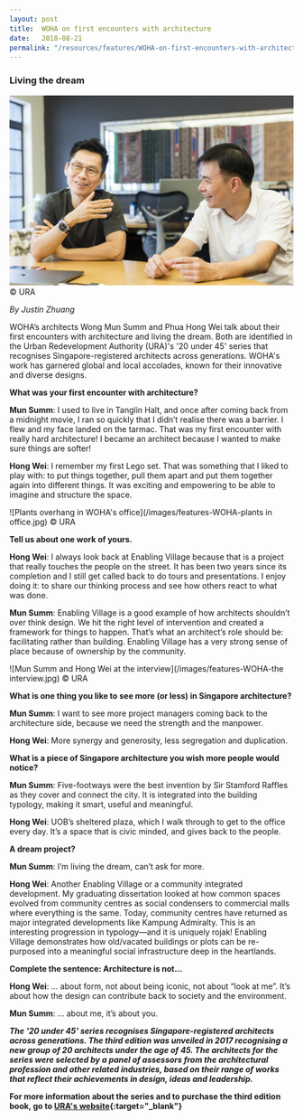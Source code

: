 ```yaml
---
layout: post
title:  WOHA on first encounters with architecture
date:   2018-08-21
permalink: "/resources/features/WOHA-on-first-encounters-with-architecture"
---
```


### **Living the dream**

![Architects Wong Mun Summ and Phua Hong Wei in their office](/images/features-WOHA.jpg)
© URA

*By Justin Zhuang*

WOHA’s architects Wong Mun Summ and Phua Hong Wei talk about their first encounters with architecture and living the dream. Both are identified in the Urban Redevelopment Authority (URA)'s '20 under 45' series that recognises Singapore-registered architects across generations. WOHA's work has garnered global and local accolades, known for their innovative and diverse designs.

**What was your first encounter with architecture?** 

**Mun Summ**: I used to live in Tanglin Halt, and once after coming back from a midnight movie, I ran so quickly that I didn’t realise there was a barrier. I flew and my face landed on the tarmac. That was my first encounter with really hard architecture! I became an architect because I wanted to make sure things are softer! 

**Hong Wei**: I remember my first Lego set. That was something that I liked to play with: to put things together, pull them apart and put them together again into different things. It was exciting and empowering to be able to imagine and structure the space. 

![Plants overhang in WOHA's office](/images/features-WOHA-plants in office.jpg)
© URA

**Tell us about one work of yours.**

**Hong Wei**: I always look back at Enabling Village because that is a project that really touches the people on the street. It has been two years since its completion and I still get called back to do tours and presentations. I enjoy doing it: to share our thinking process and see how others react to what was done. 

**Mun Summ**: Enabling Village is a good example of how architects shouldn’t over think design. We hit the right level of intervention and created a framework for things to happen. That’s what an architect’s role should be: facilitating rather than building. Enabling Village has a very strong sense of place because of ownership by the community. 

![Mun Summ and Hong Wei at the interview](/images/features-WOHA-the interview.jpg)
© URA

**What is one thing you like to see more (or less) in Singapore architecture?**

**Mun Summ**: I want to see more project managers coming back to the architecture side, because we need the strength and the manpower. 

**Hong Wei**: More synergy and generosity, less segregation and duplication.

**What is a piece of Singapore architecture you wish more people would notice?** 

**Mun Summ**:  Five-footways were the best invention by Sir Stamford Raffles as they cover and connect the city. It is integrated into the building typology, making it smart, useful and meaningful. 

**Hong Wei**: UOB’s sheltered plaza, which I walk through to get to the office every day. It’s a space that is civic minded, and gives back to the people. 

**A dream project?**

**Mun Summ**: I’m living the dream, can’t ask for more. 

**Hong Wei**: Another Enabling Village or a community integrated development. My graduating dissertation looked at how common spaces evolved from community centres as social condensers to commercial malls where everything is the same. Today, community centres have returned as major integrated developments like Kampung Admiralty. This is an interesting progression in typology—and it is uniquely rojak! Enabling Village demonstrates how old/vacated buildings or plots can be re-purposed into a meaningful social infrastructure deep in the heartlands. 

**Complete the sentence: Architecture is not…**

**Hong Wei**: … about form, not about being iconic, not about “look at me”. It’s about how the design can contribute back to society and the environment. 

**Mun Summ**: … about me, it’s about you. 

***The '20 under 45' series recognises Singapore-registered architects across generations. The third edition was unveiled in 2017 recognising a new group of 20 architects under the age of 45. The architects for the series were selected by a panel of assessors from the architectural profession and other related industries, based on their range of works that reflect their achievements in design, ideas and leadership.***

**For more information about the series and to purchase the third edition book, go to [URA's website](https://www.ura.gov.sg/Corporate/Resources/Publications/Books/Book-Details/2017-12_20-Under-45-the-third-edition){:target="_blank"}**

